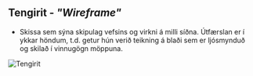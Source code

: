 ## Tengirit - _"Wireframe"_ 

* Skissa sem sýna skipulag vefsins og virkni á milli síðna. Útfærslan er í ykkar höndum, t.d. getur hún verið teikning á blaði sem er ljósmynduð og skilað í vinnugögn möppuna.

![Tengirit](Wireframe.svg)